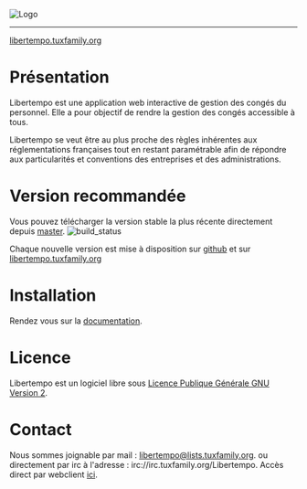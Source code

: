  ![Logo](http://libertempo.tuxfamily.org/Logo-Libertempo.png)


----------


 [libertempo.tuxfamily.org](http://libertempo.tuxfamily.org)

# Présentation


Libertempo est une application web interactive de gestion des congés du personnel. Elle a pour objectif de rendre la gestion des congés accessible à tous.

Libertempo se veut être au plus proche des règles inhérentes aux réglementations françaises tout en restant paramétrable afin de répondre aux particularités et conventions des entreprises et des administrations. 

# Version recommandée
Vous pouvez télécharger la version stable la plus récente directement depuis [master](https://github.com/wouldsmina/Libertempo/archive/master.zip). ![build_status](https://travis-ci.org/wouldsmina/Libertempo.svg?branch=master)

Chaque nouvelle version est mise à disposition sur [github](https://github.com/wouldsmina/Libertempo/releases) et sur [libertempo.tuxfamily.org](http://libertempo.tuxfamily.org/Telechargement)

# Installation
Rendez vous sur la [documentation](http://libertempo.tuxfamily.org/Documentation).

# Licence

Libertempo est un logiciel libre sous [Licence Publique Générale GNU Version 2](http://www.linux-france.org/article/these/gpl.html).

# Contact
Nous sommes joignable par mail : 	libertempo@lists.tuxfamily.org.
ou directement par irc à l'adresse : irc://irc.tuxfamily.org/Libertempo. Accès direct par webclient [ici](https://client02.chat.mibbit.com/?url=irc%3A%2F%2Firc.tuxfamily.org%2FLibertempo).
